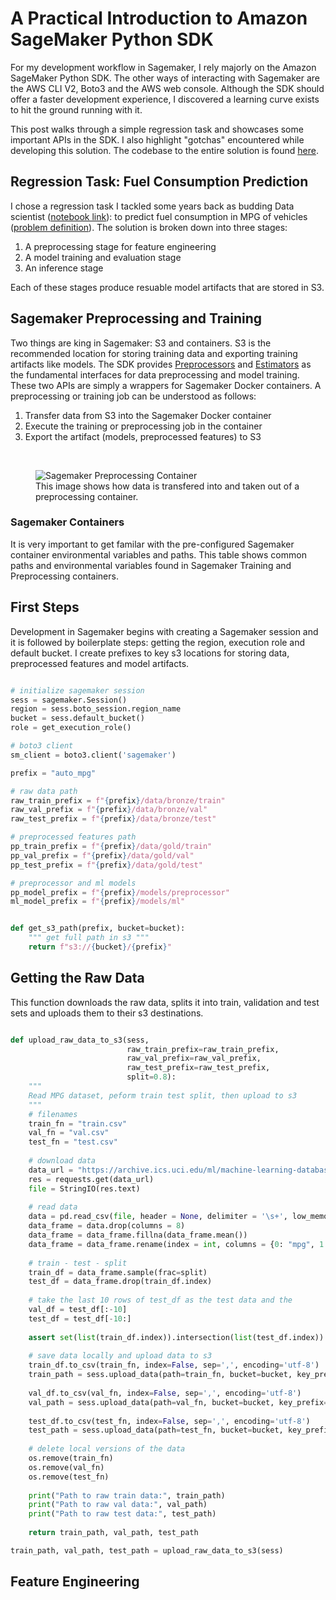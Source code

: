 # A Practical Introduction to Amazon SageMaker Python SDK

For my development workflow in Sagemaker, I rely majorly on the Amazon SageMaker Python SDK. The other ways of interacting with Sagemaker are the AWS CLI V2, Boto3 and the AWS web console.
Although the SDK should offer a faster development experience, I discovered a learning curve exists to hit the ground running with it.

This post walks through a simple regression task and showcases some important APIs in the SDK.
I also highlight "gotchas" encountered while developing this solution. The codebase to the entire solution is found [here](https://github.com/Temiloluwa/sagemaker_auto_mpg).

## Regression Task: Fuel Consumption Prediction
I chose a regression task I tackled some years back as budding Data scientist ([notebook link](https://github.com/Temiloluwa/ML-database-auto-mpg-prediction/blob/master/solution.ipynb)): to predict fuel consumption in MPG of vehicles ([problem definition](https://archive.ics.uci.edu/ml/datasets/auto+mpg)). The solution is broken down into three stages:

1. A preprocessing stage for feature engineering
2. A model training and evaluation stage
3. An inference stage

Each of these stages produce resuable model artifacts that are stored in S3. 

## Sagemaker Preprocessing and Training

Two things are king in Sagemaker: S3 and containers. S3 is the recommended location for storing training data and exporting training artifacts like models. The SDK provides [Preprocessors](https://sagemaker.readthedocs.io/en/stable/amazon_sagemaker_processing.html) and [Estimators](https://sagemaker.readthedocs.io/en/stable/api/training/estimators.html) as the fundamental interfaces for data preprocessing and model training. These two APIs are simply a wrappers for Sagemaker Docker containers. A preprocessing or training job can be understood as follows:

1. Transfer data from S3 into the Sagemaker Docker container
2. Execute the training or preprocessing job in the container
3. Export the artifact (models, preprocessed features) to S3

<br>
<figure>
  <img src="https://sagemaker.readthedocs.io/en/stable/_images/amazon_sagemaker_processing_image1.png" alt="Sagemaker Preprocessing Container">
  <figcaption>This image shows how data is transfered into and taken out of a preprocessing container.</figcaption>
</figure>

### Sagemaker Containers
It is very important to get familar with the pre-configured Sagemaker container environmental variables and paths. This table shows common paths and environmental variables found in Sagemaker Training and Preprocessing containers.


## First Steps

Development in Sagemaker begins with creating a Sagemaker session and it is followed by boilerplate steps: getting the region, execution role and default bucket. I create prefixes to key s3 locations for storing data, preprocessed features and model artifacts. 

``` python

# initialize sagemaker session 
sess = sagemaker.Session()
region = sess.boto_session.region_name
bucket = sess.default_bucket() 
role = get_execution_role()

# boto3 client
sm_client = boto3.client('sagemaker')

prefix = "auto_mpg"

# raw data path
raw_train_prefix = f"{prefix}/data/bronze/train"
raw_val_prefix = f"{prefix}/data/bronze/val"
raw_test_prefix = f"{prefix}/data/bronze/test"

# preprocessed features path
pp_train_prefix = f"{prefix}/data/gold/train"
pp_val_prefix = f"{prefix}/data/gold/val"
pp_test_prefix = f"{prefix}/data/gold/test"

# preprocessor and ml models
pp_model_prefix = f"{prefix}/models/preprocessor"
ml_model_prefix = f"{prefix}/models/ml"


def get_s3_path(prefix, bucket=bucket):
    """ get full path in s3 """
    return f"s3://{bucket}/{prefix}"

```

## Getting the Raw Data

This function downloads the raw data, splits it into train, validation and test sets and uploads them to their s3 destinations.

```python

def upload_raw_data_to_s3(sess,
                          raw_train_prefix=raw_train_prefix,
                          raw_val_prefix=raw_val_prefix,
                          raw_test_prefix=raw_test_prefix, 
                          split=0.8):
    """
    Read MPG dataset, peform train test split, then upload to s3
    """
    # filenames
    train_fn = "train.csv"
    val_fn = "val.csv"
    test_fn = "test.csv"
    
    # download data
    data_url = "https://archive.ics.uci.edu/ml/machine-learning-databases/auto-mpg/auto-mpg.data"
    res = requests.get(data_url)
    file = StringIO(res.text)
    
    # read data
    data = pd.read_csv(file, header = None, delimiter = '\s+', low_memory = False, na_values = "?")
    data_frame = data.drop(columns = 8)
    data_frame = data_frame.fillna(data_frame.mean())
    data_frame = data_frame.rename(index = int, columns = {0: "mpg", 1:"cylinders", 2: "displacement",3: "horsepower", 4: "weight", 5:"acceleration",6:"model year",7:"origin"})
    
    # train - test - split
    train_df = data_frame.sample(frac=split)
    test_df = data_frame.drop(train_df.index)
    
    # take the last 10 rows of test_df as the test data and the 
    val_df = test_df[:-10]
    test_df = test_df[-10:]
    
    assert set(list(train_df.index)).intersection(list(test_df.index)) == set([]), "overlap between train and test"
    
    # save data locally and upload data to s3
    train_df.to_csv(train_fn, index=False, sep=',', encoding='utf-8')
    train_path = sess.upload_data(path=train_fn, bucket=bucket, key_prefix=raw_train_prefix)
    
    val_df.to_csv(val_fn, index=False, sep=',', encoding='utf-8')
    val_path = sess.upload_data(path=val_fn, bucket=bucket, key_prefix=raw_val_prefix)
    
    test_df.to_csv(test_fn, index=False, sep=',', encoding='utf-8')
    test_path = sess.upload_data(path=test_fn, bucket=bucket, key_prefix=raw_test_prefix)
    
    # delete local versions of the data
    os.remove(train_fn)
    os.remove(val_fn)
    os.remove(test_fn)
    
    print("Path to raw train data:", train_path)
    print("Path to raw val data:", val_path)
    print("Path to raw test data:", test_path)
    
    return train_path, val_path, test_path

train_path, val_path, test_path = upload_raw_data_to_s3(sess)

```

## Feature Engineering
